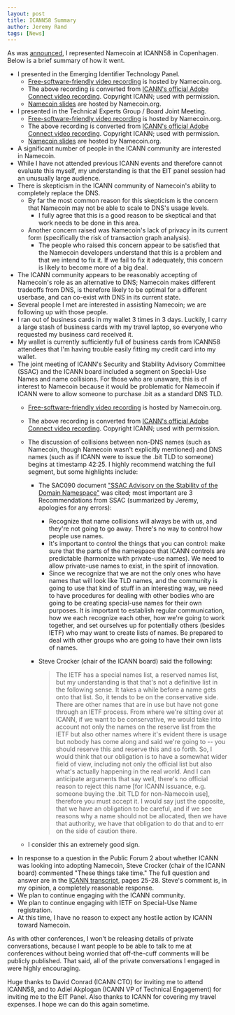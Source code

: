 ```yaml
---
layout: post
title: ICANN58 Summary
author: Jeremy Rand
tags: [News]
---
```


As was [announced]({{site.baseurl}}2017/03/03/icann-58.html), I represented Namecoin at ICANN58 in Copenhagen.  Below is a brief summary of how it went.

* I presented in the Emerging Identifier Technology Panel.
    - [Free-software-friendly video recording](https://www.namecoin.org/files/videos/icann-58/ICANN-58-Emerging-Identifiers-Technology.webm) is hosted by Namecoin.org.
    - The above recording is converted from [ICANN's official Adobe Connect video recording](https://schedule.icann.org/event/9nqD/emerging-identifiers-technology).  Copyright ICANN; used with permission.
    - [Namecoin slides](https://www.namecoin.org/files/videos/icann-58/Namecoin-ICANN58-EIT-Final.pdf) are hosted by Namecoin.org.
* I presented in the Technical Experts Group / Board Joint Meeting.
    - [Free-software-friendly video recording](https://www.namecoin.org/files/videos/icann-58/ICANN-58-Joint-Meeting-ICANN-Board-and-Technical-Experts-Group.webm) is hosted by Namecoin.org.
    - The above recording is converted from [ICANN's official Adobe Connect video recording](https://schedule.icann.org/event/9oMt/joint-meeting-icann-board-technical-experts-group-teg).  Copyright ICANN; used with permission.
    - [Namecoin slides](https://www.namecoin.org/files/videos/icann-58/Namecoin-ICANN58-TEG-Final.pdf) are hosted by Namecoin.org.
* A significant number of people in the ICANN community are interested in Namecoin.
* While I have not attended previous ICANN events and therefore cannot evaluate this myself, my understanding is that the EIT panel session had an unusually large audience.
* There is skepticism in the ICANN community of Namecoin's ability to completely replace the DNS.
    - By far the most common reason for this skepticism is the concern that Namecoin may not be able to scale to DNS's usage levels.
        + I fully agree that this is a good reason to be skeptical and that work needs to be done in this area.
    - Another concern raised was Namecoin's lack of privacy in its current form (specifically the risk of transaction graph analysis).
        + The people who raised this concern appear to be satisfied that the Namecoin developers understand that this is a problem and that we intend to fix it.  If we fail to fix it adequately, this concern is likely to become more of a big deal.
* The ICANN community appears to be reasonably accepting of Namecoin's role as an alternative to DNS; Namecoin makes different tradeoffs from DNS, is therefore likely to be optimal for a different userbase, and can co-exist with DNS in its current state.
* Several people I met are interested in assisting Namecoin; we are following up with those people.
* I ran out of business cards in my wallet 3 times in 3 days.  Luckily, I carry a large stash of business cards with my travel laptop, so everyone who requested my business card received it.
* My wallet is currently sufficiently full of business cards from ICANN58 attendees that I'm having trouble easily fitting my credit card into my wallet.
* The joint meeting of ICANN's Security and Stability Advisory Committee (SSAC) and the ICANN board included a segment on Special-Use Names and name collisions.  For those who are unaware, this is of interest to Namecoin because it would be problematic for Namecoin if ICANN were to allow someone to purchase .bit as a standard DNS TLD.
    - [Free-software-friendly video recording](https://www.namecoin.org/files/videos/icann-58/ICANN-58-Joint-Meeting-ICANN-Board-and-Security-and-Stability-Advisory-Committee.webm) is hosted by Namecoin.org.
    - The above recording is converted from [ICANN's official Adobe Connect video recording](https://schedule.icann.org/event/9nvu/joint-meeting-icann-board-security-stability-advisory-committee).  Copyright ICANN; used with permission.
    - The discussion of collisions between non-DNS names (such as Namecoin, though Namecoin wasn't explicitly mentioned) and DNS names (such as if ICANN were to issue the .bit TLD to someone) begins at timestamp 42:25.  I highly recommend watching the full segment, but some highlights include:
        + The SAC090 document ["SSAC Advisory on the Stability of the Domain Namespace"](https://www.icann.org/en/system/files/files/sac-090-en.pdf) was cited; most important are 3 Recommendations from SSAC (summarized by Jeremy, apologies for any errors):
            * Recognize that name collisions will always be with us, and they're not going to go away.  There's no way to control how people use names.
            * It's important to control the things that you can control: make sure that the parts of the namespace that ICANN controls are predictable (harmonize with private-use names).  We need to allow private-use names to exist, in the spirit of innovation.
            * Since we recognize that we are not the only ones who have names that will look like TLD names, and the community is going to use that kind of stuff in an interesting way, we need to have procedures for dealing with other bodies who are going to be creating special-use names for their own purposes.  It is important to establish regular communication, how we each recognize each other, how we're going to work together, and set ourselves up for potentially others (besides IETF) who may want to create lists of names.  Be prepared to deal with other groups who are going to have their own lists of names.
        + Steve Crocker (chair of the ICANN board) said the following:
 
            > The IETF has a special names list, a reserved names list, but my understanding is that that's not a definitive list in the following sense.  It takes a while before a name gets onto that list.  So, it tends to be on the conservative side.  There are other names that are in use but have not gone through an IETF process.  From where we're sitting over at ICANN, if we want to be conservative, we would take into account not only the names on the reserve list from the IETF but also other names where it's evident there is usage but nobody has come along and said we're going to -- you should reserve this and reserve this and so forth.  So, I would think that our obligation is to have a somewhat wider field of view, including not only the official list but also what's actually happening in the real world.  And I can anticipate arguments that say well, there's no official reason to reject this name [for ICANN issuance, e.g. someone buying the .bit TLD for non-Namecoin use], therefore you must accept it.  I would say just the opposite, that we have an obligation to be careful, and if we see reasons why a name should not be allocated, then we have that authority, we have that obligation to do that and to err on the side of caution there.
 
    - I consider this an extremely good sign.
* In response to a question in the Public Forum 2 about whether ICANN was looking into adopting Namecoin, Steve Crocker (chair of the ICANN board) commented "These things take time."  The full question and answer are in the [ICANN transcript](https://schd.ws/hosted_files/icann58copenhagen2017/60/I58CPH_Thu16Mar2017-Public%20Forum%202-en.pdf), pages 25-28.  Steve's comment is, in my opinion, a completely reasonable response.
* We plan to continue engaging with the ICANN community.
* We plan to continue engaging with IETF on Special-Use Name registration.
* At this time, I have no reason to expect any hostile action by ICANN toward Namecoin.

As with other conferences, I won't be releasing details of private conversations, because I want people to be able to talk to me at conferences without being worried that off-the-cuff comments will be publicly published.  That said, all of the private conversations I engaged in were highly encouraging.

Huge thanks to David Conrad (ICANN CTO) for inviting me to attend ICANN58, and to Adiel Akplogan (ICANN VP of Technical Engagement) for inviting me to the EIT Panel.  Also thanks to ICANN for covering my travel expenses.  I hope we can do this again sometime.
